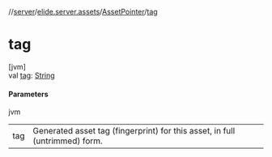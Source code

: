 //[server](../../../index.md)/[elide.server.assets](../index.md)/[AssetPointer](index.md)/[tag](tag.md)

# tag

[jvm]\
val [tag](tag.md): [String](https://kotlinlang.org/api/latest/jvm/stdlib/kotlin/-string/index.html)

#### Parameters

jvm

| | |
|---|---|
| tag | Generated asset tag (fingerprint) for this asset, in full (untrimmed) form. |
